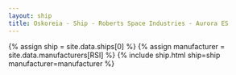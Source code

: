 ```yaml
---
layout: ship
title: Oskoreia - Ship - Roberts Space Industries - Aurora ES
---
```

{% assign ship = site.data.ships[0] %}
{% assign manufacturer = site.data.manufacturers[RSI] %}
{% include ship.html ship=ship manufacturer=manufacturer %}
